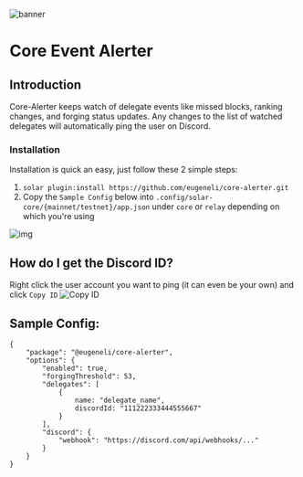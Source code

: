 ![banner](https://i.imgur.com/6QZcUTc.jpg)
# Core Event Alerter

## Introduction
Core-Alerter keeps watch of delegate events like missed blocks, ranking changes, and forging status updates. Any changes to the list of watched delegates will automatically ping the user on Discord.

### Installation
Installation is quick an easy, just follow these 2 simple steps:

1. `solar plugin:install https://github.com/eugeneli/core-alerter.git`
2. Copy the `Sample Config` below into `.config/solar-core/{mainnet/testnet}/app.json` under `core` or `relay` depending on which you're using

![img](https://i.imgur.com/d1GbJDz.jpg)

## How do I get the Discord ID?
Right click the user account you want to ping (it can even be your own) and click `Copy ID`
![Copy ID](https://i.imgur.com/GtVxQNe.jpg)

## Sample Config: 
```
{
    "package": "@eugeneli/core-alerter",
    "options": {
        "enabled": true,
        "forgingThreshold": 53,
        "delegates": [
            {
                name: "delegate_name",
                discordId: "111222333444555667"
            }
        ],
        "discord": {
            "webhook": "https://discord.com/api/webhooks/..."
        }
    }
}
```